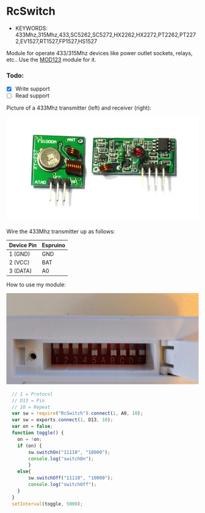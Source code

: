 <!--- Copyright (c) 2019 Stefan Fröhlich. See the file LICENSE for copying permission. -->
RcSwitch
=====================

* KEYWORDS: 433Mhz,315Mhz,433,SC5262,SC5272,HX2262,HX2272,PT2262,PT2272,EV1527,RT1527,FP1527,HS1527

Module for operate 433/315Mhz devices like power outlet sockets, relays, etc.. Use the [MOD123](/modules/RcSwitch.js) module for it.

### Todo:
- [x] Write support
- [ ] Read support

Picture of a 433Mhz transmitter (left) and receiver (right):

![433Mhz Transmitter and Receiver](/devices/RcSwitch/module.jpg)

Wire the 433Mhz transmitter up as follows:

| Device Pin | Espruino |
| ---------- | -------- |
| 1 (GND)    | GND      |
| 2 (VCC)    | BAT      |
| 3 (DATA)   | A0       |


How to use my module:

![Brennstuhl rc settings](/devices/RcSwitch/switch_settings.jpg)

```javascript
  // 1 = Protocol
  // D13 = Pin
  // 10 = Repeat
  var sw = require("RcSwitch").connect(1, A0, 10);
  var sw = exports.connect(1, D13, 10);
  var on = false;
  function toggle() {
    on = !on;
    if (on) {
        sw.switchOn("11110", "10000");
        console.log("switchOn");
        }
    else{
        sw.switchOff("11110", "10000");
        console.log("switchOff");
    }
  }
  setInterval(toggle, 5000);
```